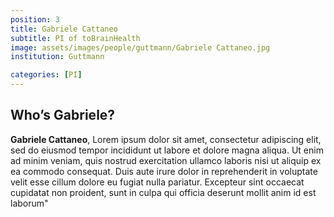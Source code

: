 ```yaml
---
position: 3
title: Gabriele Cattaneo
subtitle: PI of toBrainHealth
image: assets/images/people/guttmann/Gabriele Cattaneo.jpg
institution: Guttmann

categories: [PI]
---
```


## Who’s Gabriele?

**Gabriele Cattaneo**, Lorem ipsum dolor sit amet, consectetur adipiscing elit, sed do eiusmod tempor incididunt ut labore et dolore magna aliqua. Ut enim ad minim veniam, quis nostrud exercitation ullamco laboris nisi ut aliquip ex ea commodo consequat. Duis aute irure dolor in reprehenderit in voluptate velit esse cillum dolore eu fugiat nulla pariatur. Excepteur sint occaecat cupidatat non proident, sunt in culpa qui officia deserunt mollit anim id est laborum"